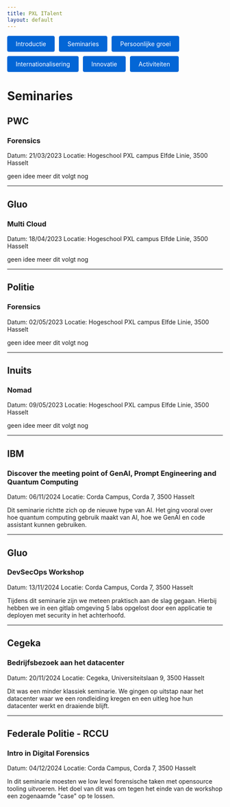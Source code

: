 ```yaml
---
title: PXL ITalent
layout: default
---
```


<p style="display: flex; flex-wrap: wrap; gap: 10px;">
  <a href="./" style="background: #0366d6; color: #fff; padding: 10px 20px; border-radius: 4px; text-decoration: none;">
    Introductie
  </a>
  <a href="./seminaries.html" style="background: #0366d6; color: #fff; padding: 10px 20px; border-radius: 4px; text-decoration: none;">
    Seminaries
  </a>
  <a href="./persoonlijke_groei.html" style="background: #0366d6; color: #fff; padding: 10px 20px; border-radius: 4px; text-decoration: none;">
    Persoonlijke groei
  </a>
  <a href="./internationalisering.html" style="background: #0366d6; color: #fff; padding: 10px 20px; border-radius: 4px; text-decoration: none;">
    Internationalisering
  </a>
  <a href="./innovatie.html" style="background: #0366d6; color: #fff; padding: 10px 20px; border-radius: 4px; text-decoration: none;">
    Innovatie
  </a>
  <a href="./activiteiten.html" style="background: #0366d6; color: #fff; padding: 10px 20px; border-radius: 4px; text-decoration: none;">
    Activiteiten
  </a>
</p>

# Seminaries

## PWC

### Forensics

Datum: 21/03/2023
Locatie: Hogeschool PXL campus Elfde Linie, 3500 Hasselt

geen idee meer dit volgt nog

---

## Gluo

### Multi Cloud

Datum: 18/04/2023
Locatie: Hogeschool PXL campus Elfde Linie, 3500 Hasselt

geen idee meer dit volgt nog

---

## Politie

### Forensics

Datum: 02/05/2023
Locatie: Hogeschool PXL campus Elfde Linie, 3500 Hasselt

geen idee meer dit volgt nog

---

## Inuits

### Nomad

Datum: 09/05/2023
Locatie: Hogeschool PXL campus Elfde Linie, 3500 Hasselt

geen idee meer dit volgt nog

---

## IBM

### Discover the meeting point of GenAI, Prompt Engineering and Quantum Computing

Datum: 06/11/2024
Locatie: Corda Campus, Corda 7, 3500 Hasselt

Dit seminarie richtte zich op de nieuwe hype van AI. Het ging vooral over hoe quantum computing gebruik maakt van AI, hoe we GenAI en code assistant kunnen gebruiken.

---

## Gluo

### DevSecOps Workshop

Datum: 13/11/2024
Locatie: Corda Campus, Corda 7, 3500 Hasselt

Tijdens dit seminarie zijn we meteen praktisch aan de slag gegaan. Hierbij hebben we in een gitlab omgeving 5 labs opgelost door een applicatie te deployen met security in het achterhoofd.

---

## Cegeka

### Bedrijfsbezoek aan het datacenter

Datum: 20/11/2024
Locatie: Cegeka, Universiteitslaan 9, 3500 Hasselt

Dit was een minder klassiek seminarie. We gingen op uitstap naar het datacenter waar we een rondleiding kregen en een uitleg hoe hun datacenter werkt en draaiende blijft.

---

## Federale Politie - RCCU

### Intro in Digital Forensics

Datum: 04/12/2024
Locatie: Corda Campus, Corda 7, 3500 Hasselt

In dit seminarie moesten we low level forensische taken met opensource tooling uitvoeren. Het doel van dit was om tegen het einde van de workshop een zogenaamde "case" op te lossen.
